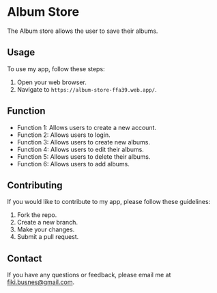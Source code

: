# Album Store

The Album store allows the user to save their albums.

## Usage

To use my app, follow these steps:

1. Open your web browser.
2. Navigate to `https://album-store-ffa39.web.app/`.

## Function

- Function  1: Allows users to create a new account.
- Function  2: Allows users to login.
- Function  3: Allows users to create new albums.
- Function  4: Allows users to edit their albums.
- Function  5: Allows users to delete their albums.
- Function  6: Allows users to add albums.

## Contributing

If you would like to contribute to my app, please follow these guidelines:

1. Fork the repo.
2. Create a new branch.
3. Make your changes.
4. Submit a pull request.


## Contact

If you have any questions or feedback, please email me at fiki.busnes@gmail.com.
